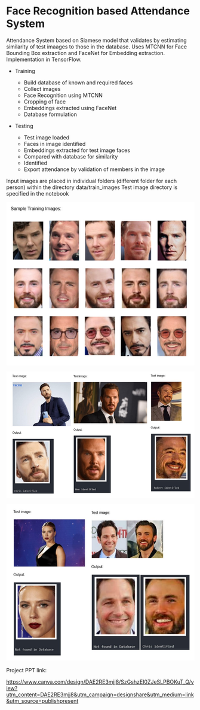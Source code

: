# Face Recognition based Attendance System

Attendance System based on Siamese model that validates by estimating similarity of test imaages to those in the database. Uses MTCNN for Face Bounding Box extraction and FaceNet for Embedding extraction. Implementation in TensorFlow. 

- Training

    - Build database of known and required faces
    - Collect images
    - Face Recognition using MTCNN
    - Cropping of face
    - Embeddings extracted using FaceNet
    - Database formulation

- Testing

    - Test image loaded
    - Faces in image identified
    - Embeddings extracted for test image faces
    - Compared with database for similarity
    - Identified
    - Export attendance by validation of members in the image

Input images are placed in individual folders (different folder for each person) within the directory data/train_images
Test image directory is specified in the notebook

![alt text](https://github.com/sam189239/face_attendance/blob/main/Documents/train_images.jpg?raw=true)

![alt text](https://github.com/sam189239/face_attendance/blob/main/Documents/test1.jpg?raw=true)

![alt text](https://github.com/sam189239/face_attendance/blob/main/Documents/test2.jpg?raw=true)


Project PPT link: 

https://www.canva.com/design/DAE2RE3mjj8/SzGshzEI0ZJeSLPBOKuT_Q/view?utm_content=DAE2RE3mjj8&utm_campaign=designshare&utm_medium=link&utm_source=publishpresent
